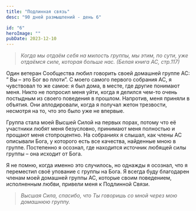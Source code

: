 ```yaml
---
title: "Подлинная связь"
desc: "90 дней размышлений - день 6"

id: "6"
heroImage: ""
pubDate: 2023-12-10
---
```

> _Когда мы отдаём себя на милость группы, мы этим, по сути, уже отдаёмся
> силе, которая больше нас. (Белая книга АС, стр.117)_

Один ветеран Сообщества любил говорить своей домашней группе АС: ” Вы – это
Бог во плоти”. С моего самого первого собрания АС, я чувствовал то же самое: я
был дома, в месте, где другие понимают меня. Никто не попросил меня уйти,
когда я делился чем-то очень постыдным из своего поведения в прошлом.
Напротив, меня приняли в объятия. Они аплодировали, когда я получал жетон
трезвости, несмотря на то, что это было уже не впервые.

Группа стала моей Высшей Силой на первых порах, потому что её участники любят
меня безусловно, принимают меня полностью и прощают меня стопроцентно. На
собраниях я слышал, как члены АС описывали Бога, у которого есть все качества,
найденные мною в группе. Постепенно я осознал, где находится источник любящей
силы группы – она исходит от Бога.

Я не помню, когда именно это случилось, но однажды я осознал, что я переместил
своё упование с группы на Бога. Я всегда буду благодарен членам моей домашней
группы АС, которые своим поведением, исполненным любви, привели меня к
Подлинной Связи.

> _Высшая Сила, спасибо, что Ты говоришь со мной через мою домашнюю группу._

